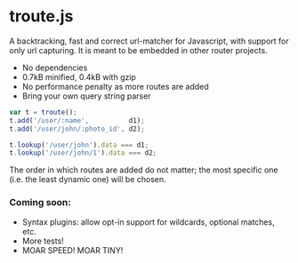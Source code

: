 # troute.js

A backtracking, fast and correct url-matcher for Javascript,
with support for only url capturing. It is meant to be embedded
in other router projects.

 - No dependencies
 - 0.7kB minified, 0.4kB with gzip
 - No performance penalty as more routes are added
 - Bring your own query string parser

```js
var t = troute();
t.add('/user/:name',          d1);
t.add('/user/john/:photo_id', d2);

t.lookup('/user/john').data === d1;
t.lookup('/user/john/1').data === d2;
```

The order in which routes are added do not matter; the most
specific one (i.e. the least dynamic one) will be chosen.

### Coming soon:

 - Syntax plugins: allow opt-in support for wildcards,
   optional matches, etc.
 - More tests!
 - MOAR SPEED! MOAR TINY!
